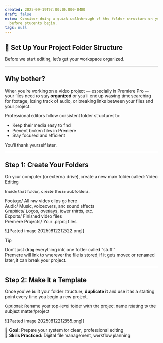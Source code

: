 ```yaml
---
created: 2025-09-19T07:00:00.000-0400
draft: false
notes: Consider doing a quick walkthrough of the folder structure on your own desktop
  before students begin.
tags: null
---
```


## 🎥 Set Up Your Project Folder Structure

Before we start editing, let’s get your workspace organized.

---

## Why bother?

When you’re working on a video project — especially in Premiere Pro — your files need to stay **organized** or you’ll end up wasting time searching for footage, losing track of audio, or breaking links between your files and your project.

Professional editors follow consistent folder structures to:

- Keep their media easy to find  
- Prevent broken files in Premiere  
- Stay focused and efficient  

You’ll thank yourself later.

---

## Step 1: Create Your Folders

On your computer (or external drive), create a new main folder called: Video Editing


Inside that folder, create these subfolders:

Footage/ All raw video clips go here  
Audio/  Music, voiceovers, and sound effects  
Graphics/  Logos, overlays, lower thirds, etc.  
Exports/  Finished video files  
Premiere Projects/  Your .prproj files

![[Pasted image 20250812212522.png]]


> [!TIP]
> Don’t just drag everything into one folder called “stuff.”  
> Premiere will link to wherever the file is stored, if it gets moved or renamed later, it can break your project.

---

## Step 2: Make It a Template

Once you've built your folder structure, **duplicate it** and use it as a starting point every time you begin a new project.

Optional: Rename your top-level folder with the project name relating to the subject matter/project

![[Pasted image 20250812212855.png]]

🎯 **Goal:** Prepare your system for clean, professional editing  
🧠 **Skills Practiced:** Digital file management, workflow planning